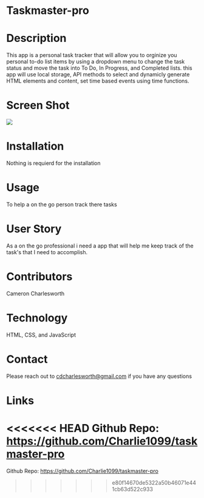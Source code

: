 # Taskmaster-pro

# Description
This app is a personal task tracker that will allow you to orginize you personal to-do list items by using a dropdown menu to change the task status and move the task into To Do, In Progress, and Completed lists. this app will use local storage, API methods to select and dynamicly generate HTML elements and content, set time based events using time functions.

# Screen Shot
<image src="taskmaster-starter\assets\images\taskmaster.png">

# Installation
Nothing is requierd for the installation

# Usage
To help a on the go person track there tasks

# User Story 
As a on the go professional i need a app that will help me keep track of the task's that I need to accomplish.

# Contributors
Cameron Charlesworth

# Technology
HTML, CSS, and JavaScript

# Contact
Please reach out to cdcharlesworth@gmail.com if you have any questions

# Links
<<<<<<< HEAD
Github Repo: https://github.com/Charlie1099/taskmaster-pro
=======
Github Repo: https://github.com/Charlie1099/taskmaster-pro
>>>>>>> e80f14670de5322a50b46071e441cb63d522c933
